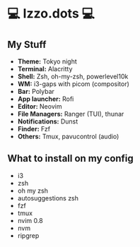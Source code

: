 # 💻 Izzo.dots 💻

## My Stuff

* **Theme:** Tokyo night
* **Terminal:** Alacritty
* **Shell:** Zsh, oh-my-zsh, powerlevel10k
* **WM:** i3-gaps with picom (compositor)
* **Bar:** Polybar
* **App launcher:** Rofi
* **Editor:** Neovim
* **File Managers:** Ranger (TUI), thunar
* **Notifications:** Dunst 
* **Finder:** Fzf
* **Others:** Tmux, pavucontrol (audio) 

## What to install on my config

* i3
* zsh
* oh my zsh
* autosuggestions zsh
* fzf
* tmux
* nvim 0.8
* nvm
* ripgrep
